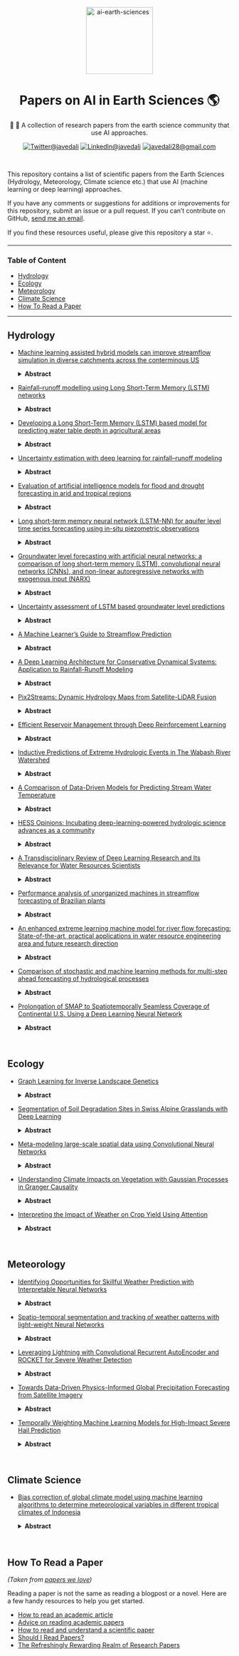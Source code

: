 
<p align="center">
    <img src="https://user-images.githubusercontent.com/15319503/163697964-5a9958f1-2f30-4da6-8cec-53ecc82965fe.png" alt="ai-earth-sciences" width="150" height="150">
  </a>
  <h1 align="center">Papers on AI in Earth Sciences 🌎</h1>
  <p align="center">📰 📄 A collection of research papers from the earth science community that use AI approaches.</p>
  <p align="center">
      <a href="https://twitter.com/javedali99"><img src="https://img.shields.io/badge/twitter-%231DA1F2.svg?&style=for-the-badge&logo=twitter&logoColor=white" alt="Twitter@javedali"></a>
  <a href="https://www.linkedin.com/in/javedali18"><img src="https://img.shields.io/badge/linkedin-%230077B5.svg?&style=for-the-badge&logo=linkedin&logoColor=white" alt="LinkedIn@javedali"></a>
  <a href="mailto:javedali28@gmail.com"><img src="https://img.shields.io/badge/gmail-D14836?&style=for-the-badge&logo=gmail&logoColor=white" alt="javedali28@gmail.com"></a>
  </p>
  <br>
</p>



This repository contains a list of scientific papers from the Earth Sciences (Hydrology, Meteorology, Climate science etc.) that use AI (machine learning or deep learning) approaches. 

If you have any comments or suggestions for additions or improvements for this repository, submit an issue or a pull request. If you can’t contribute on GitHub, [send me an email](mailto:javedali28@gmail.com). 

If you find these resources useful, please give this repository a star ⭐️. 

 ---

### Table of Content

* [Hydrology](#hydrology)
* [Ecology](#ecology)
* [Meteorology](#meteorology)
* [Climate Science](#climate-science)
* [How To Read a Paper](#how-to-read-a-paper)


---


## Hydrology

- [Machine learning assisted hybrid models can improve streamflow simulation in diverse catchments across the conterminous US](https://iopscience.iop.org/article/10.1088/1748-9326/aba927)
  <details>
  <summary><b>Abstract</b></summary>
  
  >Incomplete representations of physical processes often lead to structural errors in process-based (PB) hydrologic models. Machine learning (ML) algorithms can reduce streamflow modeling errors but do not enforce physical consistency. As a result, ML algorithms may be unreliable if used to provide future hydroclimate projections where climates and land use patterns are outside the range of training data. Here we test hybrid models built by integrating PB model outputs with an ML algorithm known as long short-term memory (LSTM) network on their ability to simulate streamflow in 531 catchments representing diverse conditions across the Conterminous United States. Model performance of hybrid models as measured by Nash–Sutcliffe efficiency (NSE) improved relative to standalone PB and LSTM models. More importantly, hybrid models provide highest improvement in catchments where PB models fail completely (i.e. NSE < 0). However, all models performed poorly in catchments with extended low flow periods, suggesting need for additional research.
  </details>

- [Rainfall–runoff modelling using Long Short-Term Memory (LSTM) networks](https://hess.copernicus.org/articles/22/6005/2018/) 
  <details>
  <summary><b>Abstract</b></summary>
  
  >Rainfall–runoff modelling is one of the key challenges in the field of hydrology. Various approaches exist, ranging from physically based over conceptual to fully data-driven models. In this paper, we propose a novel data-driven approach, using the Long Short-Term Memory (LSTM) network, a special type of recurrent neural network. The advantage of the LSTM is its ability to learn long-term dependencies between the provided input and output of the network, which are essential for modelling storage effects in e.g. catchments with snow influence. We use 241 catchments of the freely available CAMELS data set to test our approach and also compare the results to the well-known Sacramento Soil Moisture Accounting Model (SAC-SMA) coupled with the Snow-17 snow routine. We also show the potential of the LSTM as a regional hydrological model in which one model predicts the discharge for a variety of catchments. In our last experiment, we show the possibility to transfer process understanding, learned at regional scale, to individual catchments and thereby increasing model performance when compared to a LSTM trained only on the data of single catchments. Using this approach, we were able to achieve better model performance as the SAC-SMA + Snow-17, which underlines the potential of the LSTM for hydrological modelling applications.
  </details>
 
- [Developing a Long Short-Term Memory (LSTM) based model for predicting water table depth in agricultural areas](https://doi.org/10.1016/j.jhydrol.2018.04.065)
  <details>
  <summary><b>Abstract</b></summary>
  
  >Predicting water table depth over the long-term in agricultural areas presents great challenges because these areas have complex and heterogeneous hydrogeological characteristics, boundary conditions, and human activities; also, nonlinear interactions occur among these factors. Therefore, a new time series model based on Long Short-Term Memory (LSTM), was developed in this study as an alternative to computationally expensive physical models. The proposed model is composed of an LSTM layer with another fully connected layer on top of it, with a dropout method applied in the first LSTM layer. In this study, the proposed model was applied and evaluated in five sub-areas of Hetao Irrigation District in arid northwestern China using data of 14 years (2000–2013). The proposed model uses monthly water diversion, evaporation, precipitation, temperature, and time as input data to predict water table depth. A simple but effective standardization method was employed to pre-process data to ensure data on the same scale. 14 years of data are separated into two sets: training set (2000–2011) and validation set (2012–2013) in the experiment. As expected, the proposed model achieves higher R2 scores (0.789–0.952) in water table depth prediction, when compared with the results of traditional feed-forward neural network (FFNN), which only reaches relatively low R2 scores (0.004–0.495), proving that the proposed model can preserve and learn previous information well. Furthermore, the validity of the dropout method and the proposed model’s architecture are discussed. Through experimentation, the results show that the dropout method can prevent overfitting significantly. In addition, comparisons between the R2 scores of the proposed model and Double-LSTM model (R2 scores range from 0.170 to 0.864), further prove that the proposed model’s architecture is reasonable and can contribute to a strong learning ability on time series data. Thus, one can conclude that the proposed model can serve as an alternative approach predicting water table depth, especially in areas where hydrogeological data are difficult to obtain.
  </details>
 
- [Uncertainty estimation with deep learning for rainfall–runoff modeling](https://doi.org/10.5194/hess-26-1673-2022)
   <details>
  <summary><b>Abstract</b></summary>
  
  >Deep learning is becoming an increasingly important way to produce accurate hydrological predictions across a wide range of spatial and temporal scales. Uncertainty estimations are critical for actionable hydrological prediction, and while standardized community benchmarks are becoming an increasingly important part of hydrological model development and research, similar tools for benchmarking uncertainty estimation are lacking. This contribution demonstrates that accurate uncertainty predictions can be obtained with deep learning. We establish an uncertainty estimation benchmarking procedure and present four deep learning baselines. Three baselines are based on mixture density networks, and one is based on Monte Carlo dropout. The results indicate that these approaches constitute strong baselines, especially the former ones. Additionally, we provide a post hoc model analysis to put forward some qualitative understanding of the resulting models. The analysis extends the notion of performance and shows that the model learns nuanced behaviors to account for different situations.
  </details>

- [Evaluation of artificial intelligence models for flood and drought forecasting in arid and tropical regions](https://doi.org/10.1016/j.envsoft.2021.105136)
   <details>
  <summary><b>Abstract</b></summary>
  
  >With the advancement of computer science, Artificial Intelligence (AI) is being incorporated into many fields to increase prediction performance. Disaster management is one of the main fields embracing the techniques of AI. It is essential to forecast the occurrence of disasters in advance to take the necessary mitigation steps and reduce damage to life and property. Therefore, many types of research are conducted to predict such events due to climate change in advance using hydrological, mathematical, and AI-based approaches. This paper presents a comparison of three major accepted AI-based approaches in flood and drought forecasting. In this study, fluvial floods are measured by the runoff change in rivers whereas meteorological droughts are measured using the Standard Precipitation Index (SPI). The performance of the Convolutional Neural Network (CNN), Long-Short Term Memory network (LSTM), and Wavelet decomposition functions combined with the Adaptive Neuro-Fuzzy Inference System (WANFIS) are compared in flood and drought forecasting, with five statistical performance criteria and accepted flood and drought indicators used for comparison, extending to two climatic regions: arid and tropical. The results suggest that the CNN performs best in flood forecasting with WANFIS for meteorological drought forecasting, regardless of the climate of the region under study. Besides, the results demonstrate the increased accuracy of the CNN in applications with multiple features in the input.
  </details>
  
- [Long short-term memory neural network (LSTM-NN) for aquifer level time series forecasting using in-situ piezometric observations](https://doi.org/10.1016/j.jhydrol.2021.126800)
   <details>
  <summary><b>Abstract</b></summary>
  
  >The application of neural networks (NN) in groundwater (GW) level prediction has been shown promising by previous works. Yet, previous works have relied on a variety of inputs, such as air temperature, pumping rates, precipitation, service population, and others. This work presents a long short-term memory neural network (LSTM-NN) for GW level forecasting using only previously observed GW level data as the input without resorting to any other type of data and information about a groundwater basin. This work applies the LSTM-NN for short-term and long-term GW level forecasting in the Edwards aquifer in Texas. The Adam optimizer is employed for training the LSTM-NN. The performance of the LSTM-NN was compared with that of a simple NN under 36 different scenarios with prediction horizons ranging from one day to three months, and covering several conditions of data availability. This paper’s results demonstrate the superiority of the LSTM-NN over the simple-NN in all scenarios and the success of the LSTM-NN in accurate GW level prediction. The LSTM-NN predicts one lag, up to four lags, and up to 26 lags ahead GW level with an accuracy (R2) of at least 99.89%, 99.00%, and 90.00%, respectively, over a testing period longer than 17 years of the most recent records. The quality of this work’s results demonstrates the capacity of machine learning (ML) in groundwater prediction, and affirms the importance of gathering high-quality, long-term, GW level data for predicting key groundwater characteristics useful in sustainable groundwater management.
  </details>
  
- [Groundwater level forecasting with artificial neural networks: a comparison of long short-term memory (LSTM), convolutional neural networks (CNNs), and non-linear autoregressive networks with exogenous input (NARX)](https://hess.copernicus.org/articles/25/1671/2021/)
   <details>
  <summary><b>Abstract</b></summary>
  
  >It is now well established to use shallow artificial neural networks (ANNs) to obtain accurate and reliable groundwater level forecasts, which are an important tool for sustainable groundwater management. However, we observe an increasing shift from conventional shallow ANNs to state-of-the-art deep-learning (DL) techniques, but a direct comparison of the performance is often lacking. Although they have already clearly proven their suitability, shallow recurrent networks frequently seem to be excluded from the study design due to the euphoria about new DL techniques and its successes in various disciplines. Therefore, we aim to provide an overview on the predictive ability in terms of groundwater levels of shallow conventional recurrent ANNs, namely non-linear autoregressive networks with exogenous input (NARX) and popular state-of-the-art DL techniques such as long short-term memory (LSTM) and convolutional neural networks (CNNs). We compare the performance on both sequence-to-value (seq2val) and sequence-to-sequence (seq2seq) forecasting on a 4-year period while using only few, widely available and easy to measure meteorological input parameters, which makes our approach widely applicable. Further, we also investigate the data dependency in terms of time series length of the different ANN architectures. For seq2val forecasts, NARX models on average perform best; however, CNNs are much faster and only slightly worse in terms of accuracy. For seq2seq forecasts, mostly NARX outperform both DL models and even almost reach the speed of CNNs. However, NARX are the least robust against initialization effects, which nevertheless can be handled easily using ensemble forecasting. We showed that shallow neural networks, such as NARX, should not be neglected in comparison to DL techniques especially when only small amounts of training data are available, where they can clearly outperform LSTMs and CNNs; however, LSTMs and CNNs might perform substantially better with a larger dataset, where DL really can demonstrate its strengths, which is rarely available in the groundwater domain though.
  </details>
  
- [Uncertainty assessment of LSTM based groundwater level predictions](https://doi.org/10.1080/02626667.2022.2046755)
   <details>
  <summary><b>Abstract</b></summary>
  
  >Due to the underlying uncertainty in groundwater level (GWL) modelling, point prediction of GWLs does not provide sufficient information. Moreover, the insufficiency of data on subjects such as illegal exploitation wells and wastewater pounds, which are untraceable, underlines the importance of evolved uncertainty in the groundwaters of the Ardabil plain. Thus, estimating prediction intervals (PIs) for groundwater modelling can be an important step. In this paper, PIs were estimated for GWLs of selected piezometers of the Ardebil plain in Iran using the artificial neural network (ANN)-based lower upper bound estimation (LUBE) method. The classic feedforward neural network (FFNN) and deep-learning-based long short-term memory (LSTM) were used. GWL data of piezometers and hydrological data (1992–2018) were applied for modelling. The results indicate that LSTM outperforms FFNN in both PI and point prediction tasks. LSTM-based LUBE was found to be superior to FFNN-based LUBE, providing an average 25% lower coverage width criterion (CWC). PIs estimated for piezometers with high transmissivity resulted in 50% lower CWC than PIs estimated for piezometers in areas with lower transmissivity.
  </details>
  
    
- [A Machine Learner’s Guide to Streamflow Prediction](https://ai4earthscience.github.io/neurips-2020-workshop/papers/ai4earth_neurips_2020_18.pdf)
     <details>
  <summary><b>Abstract</b></summary>
  
  >Although often subconsciously, many people deal with water-related issues on
a daily basis. For instance, many regions rely on hydropower plants to produce
their electricity, and, at the extreme, floods and droughts pose one of the big environmental threats of climate change. At the same time, many machine learning
researchers have started to look beyond their field and wish to contribute to environmental issues of our time. The modeling of streamflow—the amount of water
that flows through a river cross-section at a given time—is a natural starting point
to such contributions: It encompasses a variety of tasks that will be familiar to
machine learning researchers, but it is also a vital component of flood and drought
prediction (among other applications). Moreover, researchers can draw upon large
open datasets, sensory networks, and remote sensing data to train their models. As
a getting-started resource, this guide provides a brief introduction to streamflow
modeling for machine learning researchers and highlights a number of possible
research directions where machine learning could advance the domain.
  </details>
  
- [A Deep Learning Architecture for Conservative Dynamical Systems: Application to Rainfall-Runoff Modeling]()
     <details>
  <summary><b>Abstract</b></summary>
  
  >The most accurate and generalizable rainfall-runoff models produced by the hydrological sciences community to-date are based on deep learning, and in particular, on
Long Short Term Memory networks (LSTMs). Although LSTMs have an explicit
state space and gates that mimic input-state-output relationships, these models are
not based on physical principles. We propose a deep learning architecture that is
based on the LSTM and obeys conservation principles. The model is benchmarked
on the mass-conservation problem of simulating streamflow.
  </details>
   
    
- [Pix2Streams: Dynamic Hydrology Maps from Satellite-LiDAR Fusion](https://ai4earthscience.github.io/neurips-2020-workshop/papers/ai4earth_neurips_2020_39.pdf)
     <details>
  <summary><b>Abstract</b></summary>
  
  >Where are the Earth’s streams flowing right now? Inland surface waters expand
with floods and contract with droughts, so there is no one map of our streams.
Current satellite approaches are limited to monthly observations that map only
the widest streams. These are fed by smaller tributaries that make up much of
the dendritic surface network but whose flow is unobserved. A complete map of
our daily waters can give us an early warning for where droughts are born: the
receding tips of the flowing network. Mapping them over years can give us a map
of impermanence of our waters, showing where to expect water, and where not to.
To that end, we feed the latest high-res sensor data to multiple deep learning models
in order to map these flowing networks every day, stacking the times series maps
over many years. Specifically, i) we enhance water segmentation to 50 cm/pixel
resolution, a 60× improvement over previous state-of-the-art results. Our U-Net
trained on 30-40cm WorldView3 images can detect streams as narrow as 1-3m
(30-60× over SOTA). Our multi-sensor, multi-res variant, WasserNetz, fuses a
multi-day window of 3m PlanetScope imagery with 1m LiDAR data, to detect
streams 5-7m wide. Both U-Nets produce a water probability map at the pixel-level.
ii) We integrate this water map over a DEM-derived synthetic valley network map
to produce a snapshot of flow at the stream level. iii) We apply this pipeline,
which we call Pix2Streams, to a 2-year daily PlanetScope time-series of three
watersheds in the US to produce the first high-fidelity dynamic map of stream flow
frequency. The end result is a new map that, if applied at the national scale, could
fundamentally improve how we manage our water resources around the world.
  </details>    
    
- [Efficient Reservoir Management through Deep Reinforcement Learning](https://ai4earthscience.github.io/neurips-2020-workshop/papers/ai4earth_neurips_2020_36.pdf)
     <details>
  <summary><b>Abstract</b></summary>
  
  >Dams impact downstream river dynamics through flow regulation and disruption
of upstream-downstream linkages. However, current dam operation is far from satisfactory due to the inability to respond the complicated and uncertain dynamics of
the upstream-downstream system and various usages of the reservoir. Even further,
the insuitable dam operation can cause floods in downstream areas. Therefore, we
leverage reinforcement learning (RL) methods to compute efficient dam operation
guidelines in this work. Specifically, we build offline simulators with real data
and different mathematical models for the upstream inflow, i.e., generalized least
square (GLS) and dynamic linear model (DLM), then use the simulator to train
the state-of-the-art RL algorithms, including DDPG, TD3 and SAC. Experiments
show that the simulator with DLM can efficiently model the inflow dynamics in
the upstream and the dam operation policies trained by RL algorithms significantly
outperform the human-generated policy.
  </details>    
    
- [Inductive Predictions of Extreme Hydrologic Events in The Wabash River Watershed](https://ai4earthscience.github.io/neurips-2020-workshop/papers/ai4earth_neurips_2020_34.pdf)
     <details>
  <summary><b>Abstract</b></summary>
  
  >We present a machine learning method to predict extreme hydrologic events from
spatially and temporally varying hydrological and meteorological data. We used a
timestep reduction technique to reduce the computational and memory requirements and
trained a bidirection LSTM network to predict soil water and stream flow from time
series data observed and simulated over eighty years in the Wabash River Watershed. We
show that our simple model can be trained much faster than complex attention networks
such as GeoMAN without sacrificing accuracy. Based on the predicted values of soil
water and stream flow, we predict the occurrence and severity of extreme hydrologic
events such as droughts. We also demonstrate that extreme events can be predicted in
geographical locations separate from locations observed during the training process.
This spatially-inductive setting enables us to predict extreme events in other areas in the
US and other parts of the world using our model trained with the Wabash Basin data.
  </details>    
    

- [A Comparison of Data-Driven Models for Predicting Stream Water Temperature](https://ai4earthscience.github.io/neurips-2020-workshop/papers/ai4earth_neurips_2020_23.pdf)
     <details>
  <summary><b>Abstract</b></summary>
  
  >Changes to the Earth’s climate are expected to negatively impact water resources in
the future. It is important to have accurate modelling of river flow and water quality
to make optimal decisions for water management. Machine learning and deep
learning models have become promising methods for making such hydrological
predictions. Using these models, however, requires careful consideration both
of data constraints and of model complexity for a given problem. Here, we use
machine learning (ML) models to predict monthly stream water temperature records
at three monitoring locations in the Northwestern United States with long-term
datasets, using meteorological data as predictors. We fit three ML models: a
Multiple Linear Regression, a Random Forest Regression, and a Support Vector
Regression, and compare them against two baseline models: a persistence model
and historical model. We show that all three ML models are reasonably able to
predict mean monthly stream temperatures with root mean-squared errors (RMSE)
ranging from 0.63-0.91 ◦C. Of the three ML models, Support Vector Regression
performs the best with an error of 0.63-0.75 ◦C. However, all models perform
poorly on extreme values of water temperature. We identify the need for machine
learning approaches for predicting extreme values for variables such as water
temperature, since it has significant implications for stream ecosystems and biota.
  </details>    
      
- [HESS Opinions: Incubating deep-learning-powered hydrologic science advances as a community](https://hess.copernicus.org/articles/22/5639/2018/)
     <details>
  <summary><b>Abstract</b></summary>
  
  >Recently, deep learning (DL) has emerged as a revolutionary and versatile tool transforming industry applications and generating new and improved capabilities for scientific discovery and model building. The adoption of DL in hydrology has so far been gradual, but the field is now ripe for breakthroughs. This paper suggests that DL-based methods can open up a complementary avenue toward knowledge discovery in hydrologic sciences. In the new avenue, machine-learning algorithms present competing hypotheses that are consistent with data. Interrogative methods are then invoked to interpret DL models for scientists to further evaluate. However, hydrology presents many challenges for DL methods, such as data limitations, heterogeneity and co-evolution, and the general inexperience of the hydrologic field with DL. The roadmap toward DL-powered scientific advances will require the coordinated effort from a large community involving scientists and citizens. Integrating process-based models with DL models will help alleviate data limitations. The sharing of data and baseline models will improve the efficiency of the community as a whole. Open competitions could serve as the organizing events to greatly propel growth and nurture data science education in hydrology, which demands a grassroots collaboration. The area of hydrologic DL presents numerous research opportunities that could, in turn, stimulate advances in machine learning as well.
  </details>
    
    
- [A Transdisciplinary Review of Deep Learning Research and Its Relevance for Water Resources Scientists](https://agupubs.onlinelibrary.wiley.com/doi/10.1029/2018WR022643)
     <details>
  <summary><b>Abstract</b></summary>
  
  >Deep learning (DL), a new generation of artificial neural network research, has transformed industries, daily lives, and various scientific disciplines in recent years. DL represents significant progress in the ability of neural networks to automatically engineer problem-relevant features and capture highly complex data distributions. I argue that DL can help address several major new and old challenges facing research in water sciences such as interdisciplinarity, data discoverability, hydrologic scaling, equifinality, and needs for parameter regionalization. This review paper is intended to provide water resources scientists and hydrologists in particular with a simple technical overview, transdisciplinary progress update, and a source of inspiration about the relevance of DL to water. The review reveals that various physical and geoscientific disciplines have utilized DL to address data challenges, improve efficiency, and gain scientific insights. DL is especially suited for information extraction from image-like data and sequential data. Techniques and experiences presented in other disciplines are of high relevance to water research. Meanwhile, less noticed is that DL may also serve as a scientific exploratory tool. A new area termed AI neuroscience, where scientists interpret the decision process of deep networks and derive insights, has been born. This budding subdiscipline has demonstrated methods including correlation-based analysis, inversion of network-extracted features, reduced-order approximations by interpretable models, and attribution of network decisions to inputs. Moreover, DL can also use data to condition neurons that mimic problem-specific fundamental organizing units, thus revealing emergent behaviors of these units. Vast opportunities exist for DL to propel advances in water sciences.
  </details>
    
    
- [Performance analysis of unorganized machines in streamflow forecasting of Brazilian plants](https://www.sciencedirect.com/science/article/pii/S1568494618301935?via%3Dihub)
     <details>
  <summary><b>Abstract</b></summary>
  
  >This work performs an extensive investigation about the application of unorganized machines – extreme learning machines and echo state networks – to predict monthly seasonal streamflow series, associated to three important Brazilian hydroelectric plants, for many forecasting horizons. The aforementioned models are neural network architectures which present efficient and simple training processes. Moreover, the selection of the best inputs of each model is carried out by the wrapper method, using three different evaluation criteria, and three filters, viz., those based on the partial autocorrelation function, the mutual information and the normalization of maximum relevance and minimum common redundancy method. This study also establishes a comparison between the unorganized machines and two classical models: the partial autoregressive model and the multilayer perceptron. The computational results demonstrate that the unorganized machines, especially the echo state networks, represent efficient alternatives to solve the task.
  </details> 
    
  
- [An enhanced extreme learning machine model for river flow forecasting: State-of-the-art, practical applications in water resource engineering area and future research direction](https://doi.org/10.1016/j.jhydrol.2018.11.069)
     <details>
  <summary><b>Abstract</b></summary>
  
  >Despite the massive diversity in the modeling requirements for practical hydrological applications, there remains a need to develop more reliable and intelligent expert systems used for real-time prediction purposes. The challenge in meeting the standards of an expert system is primarily due to the influence and behavior of hydrological processes that is driven by natural fluctuations over the physical scale, and the resulting variance in the underlying model input datasets. River flow forecasting is an imperative task for water resources operation and management, water demand assessments, irrigation and agriculture, early flood warning and hydropower generations. This paper aims to investigate the viability of the enhanced version of extreme learning machine (EELM) model in river flow forecasting applied in a tropical environment. Herein, we apply the complete orthogonal decomposition (COD) learning tool to tune the output-hidden layer of the ELM model’s internal neuronal system, instead of the conventional multi-resolution tool (e.g., singular value decomposition). To demonstrate the application of EELM model, the Kelantan River, located in the Malaysian peninsular, selected as a case study. For a comparison of the EELM model, and further model evaluation, two distinct data-intelligent models are developed (i.e., the classical ELM and the support vector regression, SVR model). An exhaustive list of diagnostic indicators are used to evaluate the EELM model in respect to the benchmark algorithms, namely, SVR and ELM. The model performance indicators exhibit superior results for the EELM model relative to ELM and SVR models. In addition, the EELM model is presented as a more accurate, alternative predictive tool for modelling the tropical river flow patterns and its underlying characteristic perturbations in the physical space. Several statistical metrics defined as the coefficient of determination (r), Nash-Sutcliffe efficiency (Ens), Willmott’s Index (WI), root-mean-square error (RMSE) and mean absolute error (MAE) are computed to assess the model’s effectiveness. In quantitative terms, superiority of EELM over ELM and SVR models was exhibited by Ens = 0.7995, 0.7434 and 0.665, r = 0.894, 0.869 and 0.818 and WI = 0.9380, 0.9180 and 0.8921, respectively. Whereas, EELM model attained lower (RMSE and MAE) values by approximately (11.61–22.53%) and (8.26–8.72%) relative to ELM and SVR models, respectively. The obtained results reveal that the EELM model is a robust expert model and can be embraced practically in real-life water resources management and river sustainability decisions. As a complementary component of this paper, we also review state-of-art research works where scholars have embraced extensive implementation of the ELM model in water resource engineering problems. A comprehensive evaluation is carried out to recognize the current limitations, and also to propose potential opportunities of applying improved variants of the ELM model presented as a future research direction.
  </details>    
    
- [Comparison of stochastic and machine learning methods for multi-step ahead forecasting of hydrological processes](https://link.springer.com/article/10.1007/s00477-018-1638-6)
     <details>
  <summary><b>Abstract</b></summary>
  
  >Research within the field of hydrology often focuses on the statistical problem of comparing stochastic to machine learning (ML) forecasting methods. The performed comparisons are based on case studies, while a study providing large-scale results on the subject is missing. Herein, we compare 11 stochastic and 9 ML methods regarding their multi-step ahead forecasting properties by conducting 12 extensive computational experiments based on simulations. Each of these experiments uses 2000 time series generated by linear stationary stochastic processes. We conduct each simulation experiment twice; the first time using time series of 100 values and the second time using time series of 300 values. Additionally, we conduct a real-world experiment using 405 mean annual river discharge time series of 100 values. We quantify the forecasting performance of the methods using 18 metrics. The results indicate that stochastic and ML methods may produce equally useful forecasts.
  </details>
    
    
- [Prolongation of SMAP to Spatiotemporally Seamless Coverage of Continental U.S. Using a Deep Learning Neural Network](https://doi.org/10.1002/2017GL075619)
     <details>
  <summary><b>Abstract</b></summary>
  
  >The Soil Moisture Active Passive (SMAP) mission has delivered valuable sensing of surface soil moisture since 2015. However, it has a short time span and irregular revisit schedules. Utilizing a state-of-the-art time series deep learning neural network, Long Short-Term Memory (LSTM), we created a system that predicts SMAP level-3 moisture product with atmospheric forcings, model-simulated moisture, and static physiographic attributes as inputs. The system removes most of the bias with model simulations and improves predicted moisture climatology, achieving small test root-mean-square errors (<0.035) and high-correlation coefficients >0.87 for over 75% of Continental United States, including the forested southeast. As the first application of LSTM in hydrology, we show the proposed network avoids overfitting and is robust for both temporal and spatial extrapolation tests. LSTM generalizes well across regions with distinct climates and environmental settings. With high fidelity to SMAP, LSTM shows great potential for hindcasting, data assimilation, and weather forecasting.
  </details>    
    
    
    
 <br>
    
## Ecology
    
- [Graph Learning for Inverse Landscape Genetics](https://ai4earthscience.github.io/neurips-2020-workshop/papers/ai4earth_neurips_2020_32.pdf)
     <details>
  <summary><b>Abstract</b></summary>
  
  >Inferring unknown edges from data at a graph’s nodes is a common problem across statistics and machine learning. We study a version that arises in the field of landscape genetics, where genetic similarity between organisms living in a heterogeneous landscape is explained by a graph that encodes the ease of dispersal through that landscape. Our main contribution is an efficient algorithm for inverse landscape genetics, the task of inferring edges in this graph based on the similarity of genetic data from populations at different nodes. This problem is important in discovering impediments to dispersal that threaten biodiversity and species survival. Drawing on influential work that models dispersal using graph effective resistances, we reduce the inverse landscape genetics problem to that of inferring graph edges from noisy measurements of these resistances. Then, building on edgeinference techniques for social networks, we develop an efficient first-order optimization method for solving the problem, which significantly outperforms existing techniques in experiments on synthetic and real genetic data.
  </details>
 
- [Segmentation of Soil Degradation Sites in Swiss Alpine Grasslands with Deep Learning](https://ai4earthscience.github.io/neurips-2020-workshop/papers/ai4earth_neurips_2020_40.pdf)
     <details>
  <summary><b>Abstract</b></summary>
  
  >Soil degradation is an important environmental problem which affects the Alpine
ecosystem and agriculture. Research results suggest that soil degradation in Swiss
Alpine grasslands has increased in recent years and it is expected to increase further
due to climate and land-use change. However, reliably quantifying the increase
in spatial extent of soil degradation is a challenging task. Although methods like
Object-based Image Analysis (OBIA) can provide precise detection of erosion
sites, an efficient large scale investigation is not feasible due to the labour intensive
nature and lack of transferability of the method. In this study, we overcome these
limitations by adapting the fully convolutional neural network U-Net trained on
high-quality training data provided by OBIA to enable efficient segmentation of
erosion sites in high-resolution aerial images. We find that segmentation results
of both methods, OBIA and U-Net, are generally in good agreement, but display
method specific difference, with an overall precision of 73% and recall of 84%.
Importantly, both methods indicate an increase in soil degradation for a case study
region over a 16-year period of 167% and 201% for OBIA and U-Net, respectively.
Furthermore, we show that the U-Net approach transfers well to new regions
(within our study region) and data from subsequent years, even when trained on a
comparably small training dataset. Thus the proposed approach enables large scale
analysis in Swiss Alpine grasslands and provides a tool for reliable assessment of
temporal changes in soil degradation.
  </details>
 
- [Meta-modeling large-scale spatial data using Convolutional Neural Networks](https://ai4earthscience.github.io/neurips-2020-workshop/papers/ai4earth_neurips_2020_12.pdf)
     <details>
  <summary><b>Abstract</b></summary>
  
  >Species connectivity models play an important role in ecological research and
biodiversity assessment. Unfortunately, simulations of connectivity models are
typically slow, therefore preventing the rapid iteration and updates of models when
evaluating different scenarios.
In this pilot study, we present the proof of concept of utilizing Deep Learning
methodologies as a novel approach in ecology for significantly reducing the prediction rate of species connectivity models.
  </details>
    
- [Understanding Climate Impacts on Vegetation with Gaussian Processes in Granger Causality](https://ai4earthscience.github.io/neurips-2020-workshop/papers/ai4earth_neurips_2020_26.pdf)
     <details>
  <summary><b>Abstract</b></summary>
  
  >Global warming is leading to unprecedented changes in our planet, with great
societal, economical and environmental implications, especially with the growing
demand of biofuels and food. Assessing the impact of climate on vegetation is
of pressing need. We approached the attribution problem with a novel nonlinear
Granger causal (GC) methodology and used a large data archive of remote sensing
satellite products, environmental and climatic variables spatio-temporally gridded
over more than 30 years. We generalize kernel Granger causality by considering
the variables cross-relations explicitly in Hilbert spaces, and use the covariance in
Gaussian processes. The method generalizes the linear and kernel GC methods,
and comes with tighter bounds of performance based on Rademacher complexity.
Spatially-explicit global Granger footprints of precipitation and soil moisture on
vegetation greenness are identified more sharply than previous GC methods.
  </details>
    
- [Interpreting the Impact of Weather on Crop Yield Using Attention](https://ai4earthscience.github.io/neurips-2020-workshop/papers/ai4earth_neurips_2020_54.pdf)
  <details>
  <summary><b>Abstract</b></summary>
  
  >Accurate prediction of crop yield supported by scientific and domain-relevant
interpretations can improve agricultural breeding by providing monitoring across
diverse climatic conditions. The use of this information in plant breeding can help
provide protection against weather challenges to crop production, including erratic
rainfall and temperature variations. In addition to isolating the important time-steps,
researchers are interested to understand the effect of different weather variables on
crop yield. In this paper, we propose a novel attention-based model that can learn
the most significant variables across different weeks in the crop growing season
and highlight the most important time-steps (weeks) to predict the annual crop
yield. We demonstrate our model’s performance on a dataset based on historical
performance records from Uniform Soybean Tests (UST) in North America. The
interpretations provided by our model can help in understanding the impact of
weather variability on agricultural production in the presence of climate change
and formulating breeding strategies to circumvent these climatic challenges.
      
  </details>   
    
    
<br>    
    
## Meteorology 

- [Identifying Opportunities for Skillful Weather Prediction with Interpretable Neural Networks](https://ai4earthscience.github.io/neurips-2020-workshop/papers/ai4earth_neurips_2020_11.pdf)
     <details>
  <summary><b>Abstract</b></summary>
  
  >The atmosphere is chaotic. This fundamental property of the climate system makes
forecasting weather incredibly challenging: it’s impossible to expect weather models to ever provide perfect predictions of the Earth system beyond timescales of
approximately 2 weeks. Instead, atmospheric scientists look for specific states of
the climate system that lead to more predictable behaviour than others. Here, we
demonstrate how neural networks can be used, not only to leverage these states to
make skillful predictions, but moreover to identify the climatic conditions that lead
to enhanced predictability. Furthermore, we employ a neural network interpretability method called “layer-wise relevance propagation” to create heatmaps of the
regions in the input most relevant for a network’s output. For Earth scientists, these
relevant regions for the neural network’s prediction are by far the most important
product of our study: they provide scientific insight into the physical mechanisms
that lead to enhanced weather predictability. While we demonstrate our approach
for the atmospheric science domain, this methodology is applicable to a large range
of geoscientific problems.
  </details>
 
- [Spatio-temporal segmentation and tracking of weather patterns with light-weight Neural Networks](https://ai4earthscience.github.io/neurips-2020-workshop/papers/ai4earth_neurips_2020_55.pdf)
     <details>
  <summary><b>Abstract</b></summary>
  
  >The reliable detection and tracking of weather patterns is a necessary first step
towards characterizing extreme weather events in a warming world. Recent work
[Prabhat et al.(2020)] has shown that weather pattern recognition by deep neural
networks can work remarkably better than feature engineering, such as hand-crafted
heuristics, used traditionally in climate science. As an extension of this work, we
perform Deep Learning - based semantic segmentation of atmospheric rivers and
tropical cyclones on the expert-annotated ClimateNet data set, and track individual
events using a spatio-temporal overlapping approach. Our approach is fast and
scalable to more data modalities and event types, motivating expansion of the
ClimateNet dataset and development of novel deep learning architectures. Furthermore, we show that the spatio-temporal tracking capability enables investigating a
host of important climate science research questions pertaining to the behavior of
extreme weather events in a warming world.
  </details> 
 
- [Leveraging Lightning with Convolutional Recurrent AutoEncoder and ROCKET for Severe Weather Detection](https://ai4earthscience.github.io/neurips-2020-workshop/papers/ai4earth_neurips_2020_16.pdf)
     <details>
  <summary><b>Abstract</b></summary>
  
  >Previous studies have shown that increases in flash rates detected in ground-based
lightning data can be a precursor to severe weather hazards. Lightning data from
the Geostationary Lightning Mapper (GLM) aboard the GOES-R satellite is not
part of an operational model used by forecasters and is underutilized in severe
storm research. The Advanced Baseline Imager’s (ABI) visible imagery also shows
cloud features, such as overshooting tops and above-anvil cirrus plumes, which
have been associated with severe weather hazards. We introduce a generative video
frame prediction methodology using a convolutional recurrent autoencoder, to
leverage these spatio-temporal patterns in GLM and ABI, along with ground-based
severe weather data. An initial case study is presented and contrasted with a time
series classification of GLM data. Through this study, we seek to highlight the
value of GLM data to assist meteorologists in time-constrained nowcasting (15-30
minute lead time) of severe hazards.
  </details>    
    
- [Towards Data-Driven Physics-Informed Global Precipitation Forecasting from Satellite Imagery](https://ai4earthscience.github.io/neurips-2020-workshop/papers/ai4earth_neurips_2020_20.pdf)
     <details>
  <summary><b>Abstract</b></summary>
  
  >Under the effects of global warming, extreme events such as floods and droughts
are increasing in frequency and intensity. This trend directly affects communities
and make all the more urgent widening the access to accurate precipitation forecasting systems for disaster preparedness. Nowadays, weather forecasting relies on
numerical models necessitating massive computing resources that most developing
countries cannot afford. Machine learning approaches are still in their infancy but
already show the promise for democratizing weather predictions, by leveraging any
data source and requiring less compute. In this work, we propose a methodology
for data-driven and physics-aware global precipitation forecasting from satellite
imagery. To fully take advantage of the available data, we design the system as
three elements: 1. The atmospheric state is estimated from recent satellite data. 2. The atmospheric state is propagated forward in time. 3. The atmospheric state is
used to derive the precipitation intensity within a nearby time interval. In particular,
our use of stochastic methods for forecasting the atmospheric state represents a
novel application in this domain.
  </details>
    
- [Temporally Weighting Machine Learning Models for High-Impact Severe Hail Prediction](https://ai4earthscience.github.io/neurips-2020-workshop/papers/ai4earth_neurips_2020_35.pdf)
     <details>
  <summary><b>Abstract</b></summary>
  
  >We explore a new method to improve machine-learning (ML) based severe hail predictions. A temporal weighting scheme allows the random forest models to increase importance of relevant feature data while maintaining general information about the problem domain from other feature data. We show that the weighting scheme improves forecast skill and forecaster rust. With a flexible design, this method can produce localized forecasts under multiple different scenarios without increasing computational expense.
  </details>   
    
    
 <br>
    
## Climate Science
 
- [Bias correction of global climate model using machine learning algorithms to determine meteorological variables in different tropical climates of Indonesia](https://ai4earthscience.github.io/neurips-2020-workshop/papers/ai4earth_neurips_2020_10.pdf)
     <details>
  <summary><b>Abstract</b></summary>
  
  >Accurate and localized forecasting of climate variables are important especially
in the face of uncertainty imposed by climate change. However, the data used
for prediction are either incomplete at the local level or inaccurate because the
simulation models do not explicitly consider local contexts and extreme events.
This paper, therefore, attempts to bridge this gap by applying tree-based machine
learning algorithms to correct biases inherent in simulated, reanalysed climate
model against local climate observations in differing tropical climate subsystems
of Indonesia. The new observation datasets were compiled from various weather
stations and agencies across the country. Our results show that regions of tropical
savanna experience greatest bias corrections, followed by the tropical monsoon
and tropical forest. Finally, to account for extreme events, we embed regional
large-scale climate events into these models. In particular, we incorporate ENSO to
account for the residual error of extreme rainfall observations, and have achieved
an improved bias-correction of 36.67%.
  </details>
  
  
<br>
  
## How To Read a Paper

_(Taken from [papers we love](https://github.com/papers-we-love/papers-we-love))_

Reading a paper is not the same as reading a blogpost or a novel. Here are a few handy resources to help you get started.

* [How to read an academic article](http://organizationsandmarkets.com/2010/08/31/how-to-read-an-academic-article/)
* [Advice on reading academic papers](https://userpages.umbc.edu/~akmassey/posts/2012-02-15-advice-on-reading-academic-papers.html)
* [How to read and understand a scientific paper](http://violentmetaphors.com/2013/08/25/how-to-read-and-understand-a-scientific-paper-2/)
* [Should I Read Papers?](http://michaelrbernste.in/2014/10/21/should-i-read-papers.html)
* [The Refreshingly Rewarding Realm of Research Papers](https://www.youtube.com/watch?v=8eRx5Wo3xYA)
